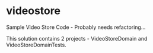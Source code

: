# videostore
Sample Video Store Code - Probably needs refactoring...

This solution contains 2 projects - VideoStoreDomain and VideoStoreDomainTests.




